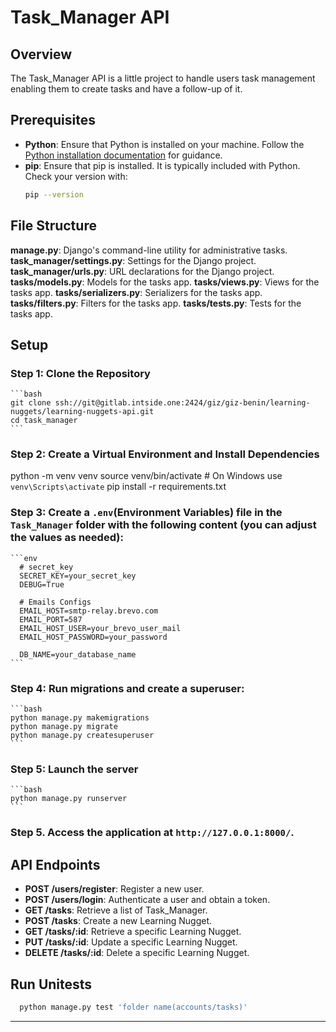# Task_Manager API

## Overview

The Task_Manager API is a little project to handle users task management enabling them to create tasks and have a follow-up of it.

## Prerequisites

- **Python**: Ensure that Python is installed on your machine. Follow the [Python installation documentation](https://www.python.org/downloads/) for guidance.
- **pip**: Ensure that pip is installed. It is typically included with Python. Check your version with:
  ```bash
  pip --version

## File Structure

**manage.py**: Django's command-line utility for administrative tasks.
**task_manager/settings.py**: Settings for the Django project.
**task_manager/urls.py**: URL declarations for the Django project.
**tasks/models.py**: Models for the tasks app.
**tasks/views.py**: Views for the tasks app.
**tasks/serializers.py**: Serializers for the tasks app.
**tasks/filters.py**: Filters for the tasks app.
**tasks/tests.py**: Tests for the tasks app.

## Setup

### Step 1: Clone the Repository
    ```bash
    git clone ssh://git@gitlab.intside.one:2424/giz/giz-benin/learning-nuggets/learning-nuggets-api.git
    cd task_manager
    ```
### Step 2: Create a Virtual Environment and Install Dependencies

python -m venv venv
source venv/bin/activate  # On Windows use `venv\Scripts\activate`
pip install -r requirements.txt

### Step 3: Create a `.env`(Environment Variables) file in the `Task_Manager` folder with the following content (you can adjust the values as needed):
    ```env
      # secret_key
      SECRET_KEY=your_secret_key
      DEBUG=True
      
      # Emails Configs
      EMAIL_HOST=smtp-relay.brevo.com
      EMAIL_PORT=587
      EMAIL_HOST_USER=your_brevo_user_mail
      EMAIL_HOST_PASSWORD=your_password

      DB_NAME=your_database_name
    ```

### Step 4: Run migrations and create a superuser:
    ```bash
    python manage.py makemigrations
    python manage.py migrate
    python manage.py createsuperuser
    ```

### Step 5: Launch the server
    ```bash
    python manage.py runserver
    ```

### Step 5. Access the application at `http://127.0.0.1:8000/`.

## API Endpoints

- **POST /users/register**: Register a new user.
- **POST /users/login**: Authenticate a user and obtain a token.
- **GET /tasks**: Retrieve a list of Task_Manager.
- **POST /tasks**: Create a new Learning Nugget.
- **GET /tasks/:id**: Retrieve a specific Learning Nugget.
- **PUT /tasks/:id**: Update a specific Learning Nugget.
- **DELETE /tasks/:id**: Delete a specific Learning Nugget.


## Run Unitests

  ```bash
    python manage.py test 'folder name(accounts/tasks)'
  ```

---
